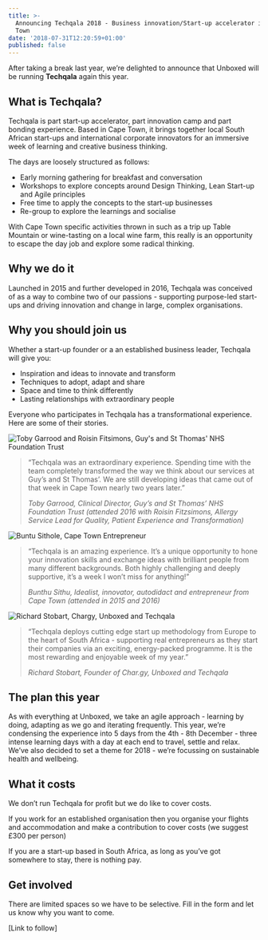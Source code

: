 ```yaml
---
title: >-
  Announcing Techqala 2018 - Business innovation/Start-up accelerator in Cape
  Town
date: '2018-07-31T12:20:59+01:00'
published: false
---
```

After taking a break last year, we’re delighted to announce that Unboxed will be running **Techqala** again this year.

## What is Techqala?

Techqala is part start-up accelerator, part innovation camp and part bonding experience. Based in Cape Town, it brings together local South African start-ups and international corporate innovators for an immersive week of learning and creative business thinking.

The days are loosely structured as follows:

* Early morning gathering for breakfast and conversation
* Workshops to explore concepts around Design Thinking, Lean Start-up and Agile principles
* Free time to apply the concepts to the start-up businesses
* Re-group to explore the learnings and socialise

With Cape Town specific activities thrown in such as a trip up Table Mountain or wine-tasting on a local wine farm, this really is an opportunity to escape the day job and explore some radical thinking.

## Why we do it

Launched in 2015 and further developed in 2016, Techqala was conceived of as a way to combine two of our passions - supporting purpose-led start-ups and driving innovation and change in large, complex organisations.

## Why you should join us

Whether a start-up founder or a an established  business leader, Techqala will give you:

* Inspiration and ideas to innovate and transform
* Techniques to adopt, adapt and share
* Space and time to think differently
* Lasting relationships with extraordinary people

Everyone who participates in Techqala has a transformational experience. Here are some of their stories.

![Toby Garrood and Roisin Fitsimons, Guy's and St Thomas' NHS Foundation Trust](/assets/images/uploads/toby-garrood-roisin-fitzsimons.jpg)

> “Techqala was an extraordinary experience. Spending time with the team completely transformed the way we think about our services at Guy’s and St Thomas’. We are still developing ideas that came out of that week in Cape Town nearly two years later.”
>
> _Toby Garrood, Clinical Director, Guy’s and St Thomas’ NHS Foundation Trust (attended 2016 with Roisin Fitzsimons, Allergy Service Lead for Quality, Patient Experience and Transformation)_

![Buntu Sithole, Cape Town Entrepreneur](/assets/images/uploads/buntu-sithu.jpg)

> “Techqala is an amazing experience. It’s a unique opportunity to hone your innovation skills and exchange ideas with brilliant people from many different backgrounds. Both highly challenging and deeply supportive, it’s a week I won’t miss for anything!”
>
> _Bunthu Sithu, Idealist, innovator, autodidact and entrepreneur from Cape Town (attended in 2015 and 2016)_

![Richard Stobart, Chargy, Unboxed and Techqala](/assets/images/uploads/richard-stobart.jpg)

> “Techqala deploys cutting edge start up methodology from Europe to the heart of South Africa - supporting real entrepreneurs as they start their companies via an exciting, energy-packed programme. It is the most rewarding and enjoyable week of my year.”
>
> _Richard Stobart, Founder of Char.gy, Unboxed and Techqala_

## The plan this year

As with everything at Unboxed, we take an agile approach - learning by doing, adapting as we go and iterating frequently. This year, we’re condensing the experience into 5 days from the 4th - 8th December - three intense learning days with a day at each end to travel, settle and relax. We’ve also decided to set a theme for 2018 - we’re focussing on sustainable health and wellbeing.

## What it costs

We don’t run Techqala for profit but we do like to cover costs.

If you work for an established organisation then you organise your flights and accommodation and make a contribution to cover costs (we suggest £300 per person)

If you are a start-up based in South Africa, as long as you’ve got somewhere to stay, there is nothing pay.

## Get involved

There are limited spaces so we have to be selective. Fill in the form and let us know why you want to come.

\[Link to follow]
